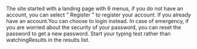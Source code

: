 The site started with a landing page with 6 menus, if you do not have an account, you can select " Register " to register your account. If you already have an account.You can choose to login instead. In case of emergency, if you are worried about the security of your password, you can reset the password to get a new password. Start your typing test rather than watchingResults in the results list.
